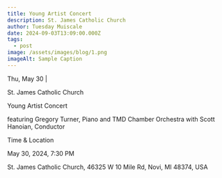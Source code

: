 ```yaml
---
title: Young Artist Concert
description: St. James Catholic Church
author: Tuesday Muiscale
date: 2024-09-03T13:09:00.000Z
tags:
  - post
image: /assets/images/blog/1.png
imageAlt: Sample Caption
---
```

Thu, May 30  |  



St. James Catholic Church

Young Artist Concert



featuring Gregory Turner, Piano and TMD Chamber Orchestra with Scott Hanoian, Conductor



Time & Location



May 30, 2024, 7:30 PM



St. James Catholic Church, 46325 W 10 Mile Rd, Novi, MI 48374, USA

